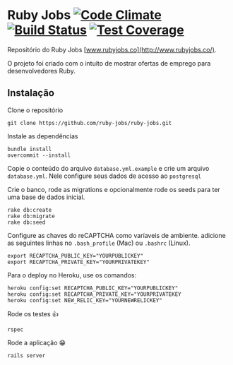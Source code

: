 # Ruby Jobs [![Code Climate](https://codeclimate.com/github/ruby-jobs/ruby-jobs/badges/gpa.svg)](https://codeclimate.com/github/ruby-jobs/ruby-jobs) [![Build Status](https://travis-ci.org/ruby-jobs/ruby-jobs.svg?branch=master)](https://travis-ci.org/ruby-jobs/ruby-jobs) [![Test Coverage](https://codeclimate.com/github/ruby-jobs/ruby-jobs/badges/coverage.svg)](https://codeclimate.com/github/ruby-jobs/ruby-jobs)

Repositório do Ruby Jobs [www.rubyjobs.co](http://www.rubyjobs.co/).

O projeto foi criado com o intuito de mostrar ofertas de emprego para desenvolvedores Ruby.

## Instalação

Clone o repositório

```
git clone https://github.com/ruby-jobs/ruby-jobs.git
```

Instale as dependências

```
bundle install
overcommit --install
```

Copie o conteúdo do arquivo `database.yml.example` e crie um arquivo `database.yml`. Nele configure seus dados de acesso ao `postgresql`

Crie o banco, rode as migrations e opcionalmente rode os seeds para ter uma base de dados inicial.

```
rake db:create
rake db:migrate
rake db:seed
```

Configure as chaves do reCAPTCHA como varíaveis de ambiente. adicione as seguintes linhas no `.bash_profile` (Mac) ou `.bashrc` (Linux).
  
    export RECAPTCHA_PUBLIC_KEY="YOURPUBLICKEY"
    export RECAPTCHA_PRIVATE_KEY="YOURPRIVATEKEY"


Para o deploy no Heroku, use os comandos:


    heroku config:set RECAPTCHA_PUBLIC_KEY="YOURPUBLICKEY"
    heroku config:set RECAPTCHA_PRIVATE_KEY="YOURPRIVATEKEY
    heroku config:set NEW_RELIC_KEY="YOURNEWRELICKEY"


Rode os testes :+1:

```
rspec
```

Rode a aplicação :grin:

```
rails server
```
